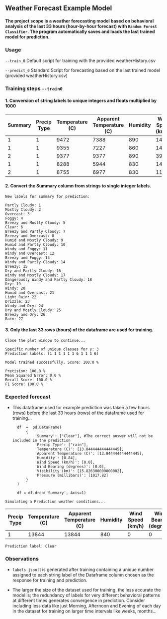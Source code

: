 ﻿## Weather Forecast Example Model
#### The project scope is a weather forecasting model based on behavioral analysis of the last 33 hours (hour-by-hour forecast) with `Random Forest Classifier`. The program automatically saves and loads the last trained model for prediction.

### Usage
   `--train_0` Default script for training with the provided weatherHistory.csv

   `--predict_0` Standard Script for forecasting based on the last trained model (provided weatherHistory.csv)

### Training steps `--train0`

#### 1. Conversion of string labels to unique integers and floats multiplied by 1000

| Summary | Precip Type | Temperature (C) | Apparent Temperature (C) | Humidity | Wind Speed (km/h) | Wind Bearing (degrees) | Visibility (km) | Pressure (millibars) |
|---------|-------------|------------------|---------------------------|----------|--------------------|-------------------------|------------------|------------------------|
| 1       | 1           | 9472             | 7388                      | 890      | 14119              | 251000                  | 15826            | 1015130                |
| 1       | 1           | 9355             | 7227                      | 860      | 14264              | 259000                  | 15826            | 1015630                |
| 2       | 1           | 9377             | 9377                      | 890      | 3928               | 204000                  | 14956            | 1015940                |
| 1       | 1           | 8288             | 5944                      | 830      | 14103              | 269000                  | 15826            | 1016410                |
| 2       | 1           | 8755             | 6977                      | 830      | 11044              | 259000                  | 15826            | 1016510                |

#### 2. Convert the Summary column from strings to single integer labels.
	New labels for summary for prediction:

	Partly Cloudy: 1
	Mostly Cloudy: 2
	Overcast: 3
	Foggy: 4
	Breezy and Mostly Cloudy: 5
	Clear: 6
	Breezy and Partly Cloudy: 7
	Breezy and Overcast: 8
	Humid and Mostly Cloudy: 9
	Humid and Partly Cloudy: 10
	Windy and Foggy: 11
	Windy and Overcast: 12
	Breezy and Foggy: 13
	Windy and Partly Cloudy: 14
	Breezy: 15
	Dry and Partly Cloudy: 16
	Windy and Mostly Cloudy: 17
	Dangerously Windy and Partly Cloudy: 18
	Dry: 19
	Windy: 20
	Humid and Overcast: 21
	Light Rain: 22
	Drizzle: 23
	Windy and Dry: 24
	Dry and Mostly Cloudy: 25
	Breezy and Dry: 26
	Rain: 27

#### 3. Only the last 33 rows (hours) of the dataframe are used for training.

	Close the plot window to continue...

	Specific number of unique classes for y: 3
	Prediction labels: [1 1 1 1 1 1 6 1 1 1 6]

	Model trained successfully. Score: 100.0 %

	Precision: 100.0 %
	Mean Squared Error: 0.0 %
	Recall Score: 100.0 %
	F1 Score: 100.0 %

### Expected forecast
- This dataframe used for example prediction was taken a few hours (rows) before the last 33 hours (rows) of the dataframe used for training...


	    df  =  pd.DataFrame(
		    {
			    'Summary': ["Clear"], #The correct answer will not be included in the prediction
			    'Precip Type': ["rain"],
			    'Temperature (C)': [13.844444444444445],
			    'Apparent Temperature (C)': [13.844444444444445],
			    'Humidity': [0.84],
			    'Wind Speed (km/h)': [0.0],
			    'Wind Bearing (degrees)': [0.0],
			    'Visibility (km)': [15.826300000000002],
			    'Pressure (millibars)': [1017.82]
		    }
	    )
	    
	    df = df.drop('Summary', Axis=1)

`Simulating a Prediction weather conditions...`

| Precip Type | Temperature (C) | Apparent Temperature (C) | Humidity | Wind Speed (km/h) | Wind Bearing (degrees) | Visibility (km) | Pressure (millibars) |
|-------------|------------------|---------------------------|----------|--------------------|-------------------------|------------------|------------------------|
| 1           | 13844            | 13844                    | 840      | 0                  | 0                       | 15826            | 1017820                |


`Prediction label: Clear`
   
### Observations
- `labels.json` It is generated after training containing a unique number assigned to each string label of the Dataframe column chosen as the response for training and prediction.

- The larger the size of the dataset used for training, the less accurate the model is; the redundancy of labels for very different behavioral patterns at different times generates convergence in prediction. Consider including less data like just Morning, Afternoon and Evening of each day in the dataset for training on larger time intervals like weeks, months...

